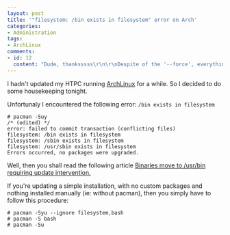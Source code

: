 ```yaml
---
layout: post
title: '"filesystem: /bin exists in filesystem" error on Arch'
categories:
- Administration
tags:
- ArchLinux
comments:
- id: 12
  content: "Dude, thanksssss\r\n\r\nDespite of the '--force', everything works :)"
---
```


I hadn't updated my HTPC running [ArchLinux](https://www.archlinux.org/) for a while. So I decided to do some housekeeping tonight.

Unfortunaly I encountered the following error: `/bin exists in filesystem`

```
# pacman -Suy
/* (edited) */
error: failed to commit transaction (conflicting files)
filesystem: /bin exists in filesystem
filesystem: /sbin exists in filesystem
filesystem: /usr/sbin exists in filesystem
Errors occurred, no packages were upgraded.
```

Well, then you shall read the following article [Binaries move to /usr/bin requiring update intervention.](https://www.archlinux.org/news/binaries-move-to-usrbin-requiring-update-intervention/)

If you're updating a simple installation, with no custom packages and nothing installed manually (ie: without pacman), then you simply have to follow this procedure:

```
# pacman -Syu --ignore filesystem,bash
# pacman -S bash
# pacman -Su
```